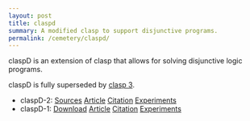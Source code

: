 ```yaml
---
layout: post
title: claspd
summary: A modified clasp to support disjunctive programs.
permalink: /cemetery/claspd/
---
```

claspD is an extension of clasp that allows for solving disjunctive logic programs.

claspD is fully superseded by [clasp 3](/clasp/).

* claspD-2: [Sources](https://sourceforge.net/p/potassco/code/HEAD/tree/tags/claspD-2.0/)
            [Article](http://www.cs.uni-potsdam.de/wv/pdfformat/gekasc13a.pdf)
            [Citation](http://www.cs.uni-potsdam.de/wv/bibtex/gekasc13a.bib)
            [Experiments](http://www.cs.uni-potsdam.de/claspD/files/experiments.tar.gz)
* claspD-1: [Download](https://sourceforge.net/projects/potassco/files/claspD/)
            [Article](https://www.cs.uni-potsdam.de/wv/pdfformat/drgegrkakoossc08a.pdf)
            [Citation](https://www.cs.uni-potsdam.de/wv/bibtex/drgegrkakoossc08a.bib)
            [Experiments](http://www.cs.uni-potsdam.de/claspD/index-old.php?page=experiments)
